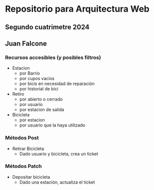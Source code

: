 # Repositorio para Arquitectura Web
## Segundo cuatrimetre 2024
## Juan Falcone
### Recursos accesibles (y posibles filtros)
- Estacion
  - por Barrio
  - por cupos vacíos
  - por bicis en necesidad de reparación
  - por historial de bici
- Retiro
  - por abierto o cerrado
  - por usuario
  - por estacion de salida
- Bicicleta
  - por estacion
  - por usuario que la haya utilizado
### Métodos Post
- Retirar Bicicleta
  - Dado usuario y bicicleta, crea un ticket
### Métodos Patch
- Depositar bicicleta
  - Dado una estación, actualiza el ticket
